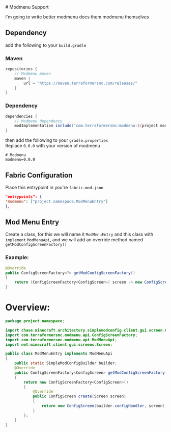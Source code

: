 <link href="/Simple-Mod-Config/style.min.css" rel="stylesheet">
<link rel="shortcut icon" href="/Simple-Mod-Config/images/Simple Config Logo.svg" type="image/x-icon">
# Modmenu Support

I'm going to write better modmenu docs them modmenu themselves

## Dependency

add the following to your `build.gradle`

### Maven

```groovy
repositories {
    // Modmenu maven
    maven {
        url = "https://maven.terraformersmc.com/releases/"
    }
}
```

### Dependency

```groovy
dependencies {
    // Modmenu dependency
    modImplementation include("com.terraformersmc:modmenu:${project.modmenu}")
}
```

then add the following to your `gradle.properties`   
Replace `0.0.0` with your version of modmenu

```properties
# Modmenu
modmenu=0.0.0
```

## Fabric Configuration

Place this entrypoint in you're `fabric.mod.json`

```json
"entrypoints": {
"modmenu": ["project.namespace.ModMenuEntry"]
},
```

## Mod Menu Entry

Create a class, for this we will name it `ModMenuEntry` and this class with `implement` `ModMenuApi`, and we will add an
override method named `getModConfigScreenFactory()`

### Example:

```java
@Override
public ConfigScreenFactory<?> getModConfigScreenFactory()
{
    return (ConfigScreenFactory<ConfigScreen>) screen -> new ConfigScreen(SimpleModConfig.builder.configHandler, screen);
}
```

# Overview:

```java
package project.namespace;

import chase.minecraft.architectury.simplemodconfig.client.gui.screen.ConfigScreen;
import com.terraformersmc.modmenu.api.ConfigScreenFactory;
import com.terraformersmc.modmenu.api.ModMenuApi;
import net.minecraft.client.gui.screens.Screen;

public class ModMenuEntry implements ModMenuApi
{
	public static SimpleModConfigBuilder builder;
	@Override
	public ConfigScreenFactory<ConfigScreen> getModConfigScreenFactory()
	{
		return new ConfigScreenFactory<ConfigScreen>()
		{
			@Override
			public ConfigScreen create(Screen screen)
			{
				return new ConfigScreen(builder.configHandler, screen);
			}
		};
	}
}

```